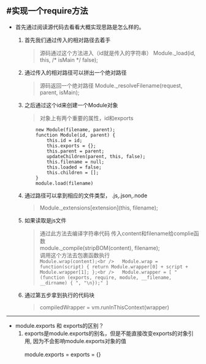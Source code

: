 #实现一个require方法
---
+ 首先通过阅读源代码去看看大概实现思路是怎么样的。
    1. 首先我们通过传入的相对路径去着手
        > 源码通过这个方法进入（id就是传入的字符串） Module._load(id, this, /* isMain */ false);
    
    2. 通过传入的相对路径可以拼出一个绝对路径
        > 源码返回一个绝对路径 Module._resolveFilename(request, parent, isMain);
        

    3. 之后通过这个id来创建一个Module对象
        > 对象上有两个重要的属性，id和exports 
        ```
            new Module(filename, parent);
            function Module(id, parent) {
                this.id = id;
                this.exports = {};
                this.parent = parent;
                updateChildren(parent, this, false);
                this.filename = null;
                this.loaded = false;
                this.children = [];
            }
            module.load(filename)
        ```
    4. 通过路径可以拿到相应的文件类型， .js,.json,.node
        > Module._extensions[extension](this, filename);
    
    5. 如果读取是js文件
        > 通过此方法去编译字符串代码
            传入content和filename给complie函数  
            module._compile(stripBOM(content), filename);  
            调用这个方法去包裹函数执行<br />
            ```
            Module.wrap(content);<br />  
            Module.wrap = function(script) {
                return Module.wrapper[0] + script + Module.wrapper[1];
            };<br />  
            Module.wrapper = [
                "(function (exports, require, module, __filename, __dirname) { ",
                "\n});"
            ]
            ```
    6. 通过第五步拿到执行的代码块
        > compiledWrapper = vm.runInThisContext(wrapper)
---
+ module.exports 和 exports的区别？
    1. exports是module.exports的别名，但是不能直接改变exports的对象引用,
    因为不会影响module.exports对象的值<br />  
    module.exports = exports = {}